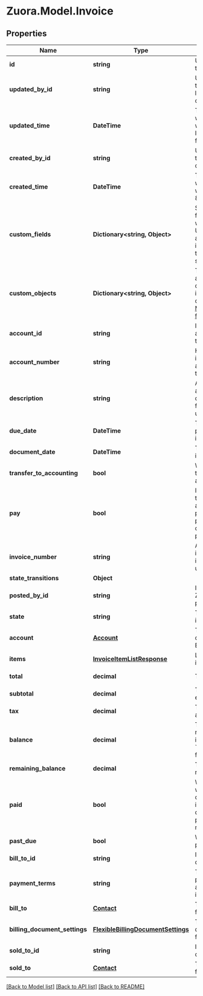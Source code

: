 
# Zuora.Model.Invoice

## Properties

Name | Type | Description | Notes
------------ | ------------- | ------------- | -------------
**id** | **string** | Unique identifier for the object. | [optional] [readonly] 
**updated_by_id** | **string** | Unique identifier of the Zuora user who last updated the object | [optional] [readonly] 
**updated_time** | **DateTime** | The date and time when the object was last updated in ISO 8601 UTC format. | [optional] [readonly] 
**created_by_id** | **string** | Unique identifier of the Zuora user who created the object | [optional] [readonly] 
**created_time** | **DateTime** | The date and time when the object was created in ISO 8601 UTC format. | [optional] [readonly] 
**custom_fields** | **Dictionary&lt;string, Object&gt;** | Set of user-defined fields associated with this object. Useful for storing additional information about the object in a structured format. | [optional] 
**custom_objects** | **Dictionary&lt;string, Object&gt;** | The custom fields associated with an object. For more information about custom fields, see [Manage custom fields](https://knowledgecenter.zuora.com/Central_Platform/Manage_Custom_Fields). | [optional] [readonly] 
**account_id** | **string** | Identifier of the account that owns the invoice. | [optional] 
**account_number** | **string** | Human-readable identifier of the account that owns the invoice. | [optional] 
**description** | **string** | An arbitrary string associated with the object. Often useful for displaying to users. | [optional] 
**due_date** | **DateTime** | The date on which payment for the invoice is due. | [optional] 
**document_date** | **DateTime** | The date when the invoice takes effect. | [optional] 
**transfer_to_accounting** | **bool** | Whether to transfer to an external accounting system. | [optional] 
**pay** | **bool** | Indicates whether the invoice is automatically picked up for processing in the corresponding payment run. | [optional] 
**invoice_number** | **string** | A human-readable identifier for the invoice; may be user-supplied. | [optional] [readonly] 
**state_transitions** | **Object** |  | [optional] 
**posted_by_id** | **string** | Identifier of the Zuora user who posted the invoice. | [optional] [readonly] 
**state** | **string** | The status of the invoice. | [optional] 
**account** | [**Account**](Account.md) | The account that owns the invoice. EXPANDABLE | [optional] 
**items** | [**InvoiceItemListResponse**](InvoiceItemListResponse.md) | List of invoice items. | [optional] [readonly] 
**total** | **decimal** | The total amount. | [optional] [readonly] 
**subtotal** | **decimal** | The total amount exclusive of tax. | [optional] [readonly] 
**tax** | **decimal** | The total tax amount. | [optional] [readonly] 
**balance** | **decimal** | The total balance remaining.  This field is deprecated. Use &#x60;remaining_balance&#x60; field. | [optional] [readonly] 
**remaining_balance** | **decimal** | The total balance remaining. | [optional] [readonly] 
**paid** | **bool** | Whether payment was successfully collected for this invoice. An invoice can be paid with a payment or a credit memo. | [optional] [readonly] 
**past_due** | **bool** | Whether payment is past due. | [optional] [readonly] 
**bill_to_id** | **string** | ID of the bill-to contact. | [optional] 
**payment_terms** | **string** | The name of payment term associated with the invoice. | [optional] 
**bill_to** | [**Contact**](Contact.md) | The billing address for the customer. | [optional] [readonly] 
**billing_document_settings** | [**FlexibleBillingDocumentSettings**](FlexibleBillingDocumentSettings.md) | The billing document settings for the customer. | [optional] 
**sold_to_id** | **string** | ID of the sold-to contact. | [optional] 
**sold_to** | [**Contact**](Contact.md) | The selling address for the customer. | [optional] [readonly] 

[[Back to Model list]](../README.md#documentation-for-models)
[[Back to API list]](../README.md#documentation-for-api-endpoints)
[[Back to README]](../README.md)

